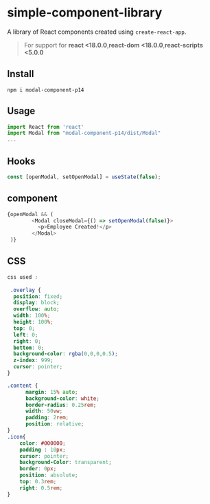 # simple-component-library
A library of React components created using `create-react-app`.

> For support for **react <18.0.0**,**react-dom <18.0.0**,**react-scripts <5.0.0**

## Install

```
npm i modal-component-p14

```

## Usage

```js
import React from 'react'
import Modal from "modal-component-p14/dist/Modal"
...
```

## Hooks

```js
const [openModal, setOpenModal] = useState(false);

```
## component

```js
{openModal && (
        <Modal closeModal={() => setOpenModal(false)}>
          <p>Employee Created!</p>
        </Modal>
 )}

```
## CSS

```css
css used : 
 
 .overlay {
  position: fixed;
  display: block; 
  overflow: auto; 
  width: 100%; 
  height: 100%; 
  top: 0; 
  left: 0;
  right: 0;
  bottom: 0;
  background-color: rgba(0,0,0,0.5); 
  z-index: 999; 
  cursor: pointer;
}

.content {
      margin: 15% auto;
      background-color: white;
      border-radius: 0.25rem;
      width: 50vw;
      padding: 2rem;
      position: relative;
}
.icon{
    color: #000000;
    padding : 10px;
    cursor: pointer;
    background-Color: transparent;
    border: 0px;
    position: absolute;
    top: 0.3rem;
    right: 0.5rem;
}

```
